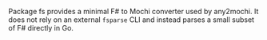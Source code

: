 Package fs provides a minimal F# to Mochi converter used by any2mochi.
It does not rely on an external `fsparse` CLI and instead parses a small
subset of F# directly in Go.
